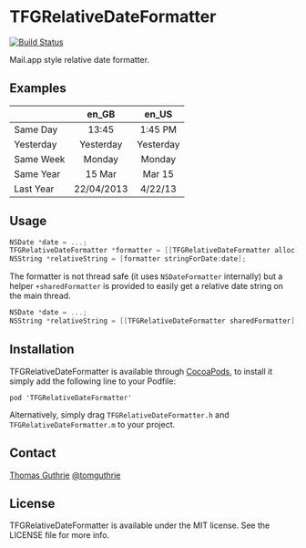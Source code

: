 # TFGRelativeDateFormatter

[![Build
Status](https://travis-ci.org/tomguthrie/TFGRelativeDateFormatter.svg?branch=master)](https://travis-ci.org/tomguthrie/TFGRelativeDateFormatter)

Mail.app style relative date formatter.

## Examples

|           | en_GB      | en_US     |
|-----------|:----------:|:---------:|
| Same Day  | 13:45      | 1:45 PM   |
| Yesterday | Yesterday  | Yesterday |
| Same Week | Monday     | Monday    |
| Same Year | 15 Mar     | Mar 15    |
| Last Year | 22/04/2013 | 4/22/13   |

## Usage

```objective-c
NSDate *date = ...;
TFGRelativeDateFormatter *formatter = [[TFGRelativeDateFormatter alloc] init];
NSString *relativeString = [formatter stringForDate:date];
```

The formatter is not thread safe (it uses `NSDateFormatter` internally) but a helper `+sharedFormatter` is provided to easily get a relative date string on the main thread.

```objective-c
NSDate *date = ...;
NSString *relativeString = [[TFGRelativeDateFormatter sharedFormatter] stringForDate:date];
```

## Installation

TFGRelativeDateFormatter is available through
[CocoaPods](http://cocoapods.org), to install it simply add the following line
to your Podfile:

    pod 'TFGRelativeDateFormatter'

Alternatively, simply drag `TFGRelativeDateFormatter.h` and `TFGRelativeDateFormatter.m` to your project.

## Contact

[Thomas Guthrie](https://github.com/tomguthrie)
[@tomguthrie](https://twitter.com/tomguthrie)

## License

TFGRelativeDateFormatter is available under the MIT license. See the LICENSE
file for more info.
